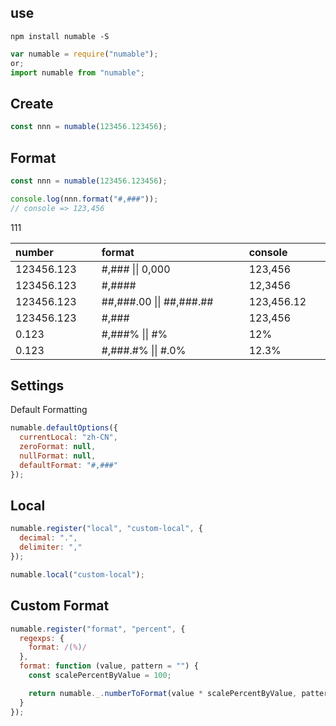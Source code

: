 ## use

```
npm install numable -S
```

```js
var numable = require("numable");
or;
import numable from "numable";
```

## Create

```js
const nnn = numable(123456.123456);
```

## Format

```js
const nnn = numable(123456.123456);

console.log(nnn.format("#,###"));
// console => 123,456
```

<table style="display:table;width:100%;text-align:left">
  <thead>
    <th>number</th>
    <th>format</th>
    <th>console</th>
  </thead>
  <tbody>
    <tr>
      <td>123456.123</td>
      <td>#,### || 0,000</td>
      <td>123,456</td>
    </tr>
    <tr>
      <td>123456.123</td>
      <td>#,####</td>
      <td>12,3456</td>
    </tr>
    <tr>111
      <td>123456.123</td>
      <td>##,###.00 || ##,###.##</td>
      <td>123,456.12</td>
    </tr>
    <tr>
      <td>123456.123</td>
      <td>#,###</td>
      <td>123,456</td>
    </tr>
    <tr>
      <td>0.123</td>
      <td>#,###% || #%</td>
      <td>12%</td>
    </tr>
    <tr>
      <td>0.123</td>
      <td>#,###.#% || #.0%</td>
      <td>12.3%</td>
    </tr>
  </tbody>
</table>

<!-- | number     | format    | console    |
| ---------- | --------- | ---------- |
| 123456.123 | #,###     | 123,456    |
| 123456.123 | #,####    | 12,3456    |
| 123456.123 | 0,000     | 123,456    |
| 123456.123 | ##,###.00 | 123,456.12 |
| 123456.123 | #,###.##  | 123,456.12 |
| 0.123      | #,###%    | 12%        |
| 0.123      | #.0%      | 12.3%      |
| 123        | hh:mm:ss  | 00:02:03   |
| 123        | mm:ss     | 02:03      | -->

## Settings

Default Formatting

```js
numable.defaultOptions({
  currentLocal: "zh-CN",
  zeroFormat: null,
  nullFormat: null,
  defaultFormat: "#,###"
});
```

## Local

```js
numable.register("local", "custom-local", {
  decimal: ".",
  delimiter: ","
});

numable.local("custom-local");
```

## Custom Format

```js
numable.register("format", "percent", {
  regexps: {
    format: /(%)/
  },
  format: function (value, pattern = "") {
    const scalePercentByValue = 100;

    return numable._.numberToFormat(value * scalePercentByValue, pattern);
  }
});
```

